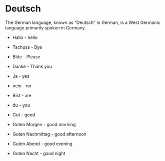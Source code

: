 # Deutsch
The German language, known as “Deutsch” in German, is a West Germanic language primarily spoken in Germany.
* Hallo - hello
* Tschuss - Bye
* Bitte - Please
* Danke - Thank you
* Ja - yes
* nein - no
* Bist - are
* du - you
* Gut - good


* Guten Morgen - good morning
* Guten Nachmittag - good afternoon
* Guten Abend - good evening
* Guten Nacht - good night
  
